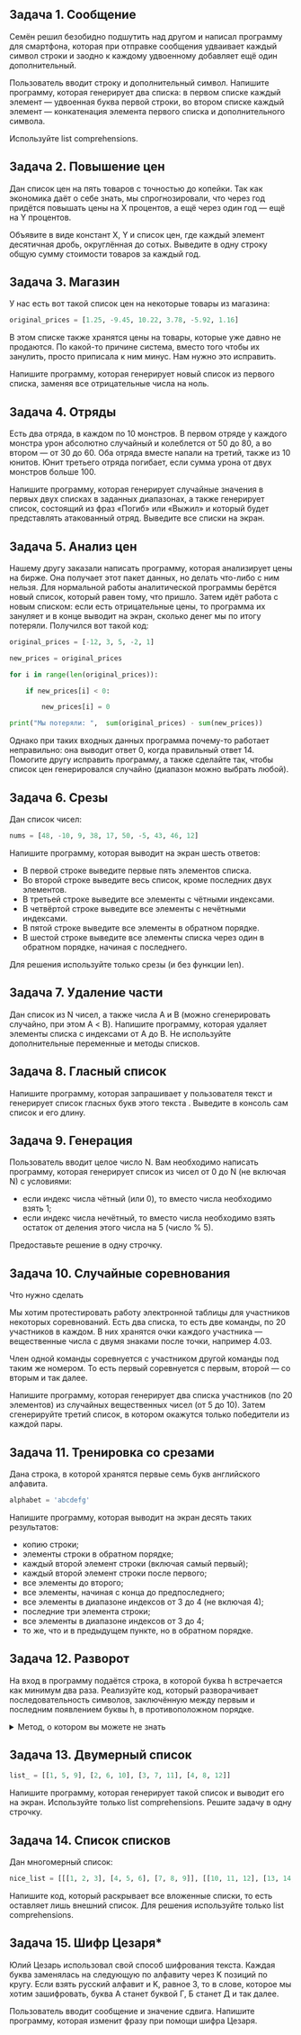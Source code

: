 ## Задача 1. Сообщение
Семён решил безобидно подшутить над другом и написал программу для смартфона, которая при отправке сообщения удваивает каждый символ строки и заодно к каждому удвоенному добавляет ещё один дополнительный.

Пользователь вводит строку и дополнительный символ. Напишите программу, которая генерирует два списка: в первом списке каждый элемент — удвоенная буква первой строки, во втором списке каждый элемент — конкатенация элемента первого списка и дополнительного символа.

Используйте list comprehensions.

## Задача 2. Повышение цен
Дан список цен на пять товаров с точностью до копейки. Так как экономика даёт о себе знать, мы спрогнозировали, что через год придётся повышать цены на X процентов, а ещё через один год — ещё на Y процентов.

Объявите в виде констант X, Y и список цен, где каждый элемент десятичная дробь, округлённая до сотых. Выведите в одну строку общую сумму стоимости товаров за каждый год.


## Задача 3. Магазин

У нас есть вот такой список цен на некоторые товары из магазина:
```python
original_prices = [1.25, -9.45, 10.22, 3.78, -5.92, 1.16]
```

В этом списке также хранятся цены на товары, которые уже давно не продаются. По какой-то причине система, вместо того чтобы их занулить, просто приписала к ним минус. Нам нужно это исправить.

Напишите программу, которая генерирует новый список из первого списка, заменяя все отрицательные числа на ноль.

## Задача 4. Отряды

Есть два отряда, в каждом по 10 монстров. В первом отряде у каждого монстра урон абсолютно случайный и колеблется от 50 до 80, а во втором — от 30 до 60. Оба отряда вместе напали на третий, также из 10 юнитов. Юнит третьего отряда погибает, если сумма урона от двух монстров больше 100.

Напишите программу, которая генерирует случайные значения в первых двух списках в заданных диапазонах, а также генерирует список, состоящий из фраз «Погиб» или «Выжил» и который будет представлять атакованный отряд. Выведите все списки на экран.


## Задача 5. Анализ цен

Нашему другу заказали написать программу, которая анализирует цены на бирже. Она получает этот пакет данных, но делать что-либо с ним нельзя. Для нормальной работы аналитической программы берётся новый список, который равен тому, что пришло. Затем идёт работа с новым списком: если есть отрицательные цены, то программа их зануляет и в конце выводит на экран, сколько денег мы по итогу потеряли. Получился вот такой код:
```python
original_prices = [-12, 3, 5, -2, 1]

new_prices = original_prices

for i in range(len(original_prices)):

    if new_prices[i] < 0:

        new_prices[i] = 0

print("Мы потеряли: ",  sum(original_prices) - sum(new_prices))
```

Однако при таких входных данных программа почему-то работает неправильно: она выводит ответ 0, когда правильный ответ 14. Помогите другу исправить программу, а также сделайте так, чтобы список цен генерировался случайно (диапазон можно выбрать любой).


## Задача 6. Срезы
Дан список чисел:

```python
nums = [48, -10, 9, 38, 17, 50, -5, 43, 46, 12]
```

Напишите программу, которая выводит на экран шесть ответов:

- В первой строке выведите первые пять элементов списка.
- Во второй строке выведите весь список, кроме последних двух элементов.
- В третьей строке выведите все элементы с чётными индексами.
- В четвёртой строке выведите все элементы с нечётными индексами.
- В пятой строке выведите все элементы в обратном порядке.
- В шестой строке выведите все элементы списка через один в обратном порядке, начиная с последнего.

Для решения используйте только срезы (и без функции len).

## Задача 7. Удаление части

Дан список из N чисел, а также числа А и В (можно сгенерировать случайно, при этом А < B). Напишите программу, которая удаляет элементы списка с индексами от А до В. Не используйте дополнительные переменные и методы списков.


## Задача 8. Гласный список
Напишите программу, которая запрашивает у пользователя текст и генерирует список гласных букв этого текста . Выведите в консоль сам список и его длину.

## Задача 9. Генерация

Пользователь вводит целое число N. Вам необходимо написать программу, которая генерирует список из чисел от 0 до N (не включая N) с условиями:

- если индекс числа чётный (или 0), то вместо числа необходимо взять 1;
- если индекс числа нечётный, то вместо числа необходимо взять остаток от деления этого числа на 5 (число % 5).

Предоставьте решение в одну строчку.

## Задача 10. Случайные соревнования
Что нужно сделать

Мы хотим протестировать работу электронной таблицы для участников некоторых соревнований. Есть два списка, то есть две команды, по 20 участников в каждом. В них хранятся очки каждого участника — вещественные числа с двумя знаками после точки, например 4.03. 

Член одной команды соревнуется с участником другой команды под таким же номером. То есть первый соревнуется с первым, второй — со вторым и так далее.

Напишите программу, которая генерирует два списка участников (по 20 элементов) из случайных вещественных чисел (от 5 до 10). Затем сгенерируйте третий список, в котором окажутся только победители из каждой пары.

## Задача 11. Тренировка со срезами
Дана строка, в которой хранятся первые семь букв английского алфавита. 
```python
alphabet = 'abcdefg'
```

Напишите программу, которая выводит на экран десять таких результатов:

- копию строки;
- элементы строки в обратном порядке;
- каждый второй элемент строки (включая самый первый);
- каждый второй элемент строки после первого;
- все элементы до второго;
- все элементы, начиная с конца до предпоследнего;
- все элементы в диапазоне индексов от 3 до 4 (не включая 4);
- последние три элемента строки;
- все элементы в диапазоне индексов от 3 до 4;
- то же, что и в предыдущем пункте, но в обратном порядке.


## Задача 12. Разворот

На вход в программу подаётся строка, в которой буква h встречается как минимум два раза. Реализуйте код, который разворачивает последовательность символов, заключённую между первым и последним появлением буквы h, в противоположном порядке.

<details>
<summary>Метод, о котором вы можете не знать</summary>
str.rindex - ищет индекс элемента начиная справа
</details>

## Задача 13. Двумерный список

```python
list_ = [[1, 5, 9], [2, 6, 10], [3, 7, 11], [4, 8, 12]]
```
Напишите программу, которая генерирует такой список и выводит его на экран. Используйте только list comprehensions. Решите задачу в одну строчку.

## Задача 14. Список списков

Дан многомерный список:
```python
nice_list = [[[1, 2, 3], [4, 5, 6], [7, 8, 9]], [[10, 11, 12], [13, 14, 15], [16, 17, 18]]]
```

Напишите код, который раскрывает все вложенные списки, то есть оставляет лишь внешний список. Для решения используйте только list comprehensions. 

## Задача 15. Шифр Цезаря*
Юлий Цезарь использовал свой способ шифрования текста. Каждая буква заменялась на следующую по алфавиту через K позиций по кругу. Если взять русский алфавит и K, равное 3, то в слове, которое мы хотим зашифровать, буква А станет буквой Г, Б станет Д и так далее.

Пользователь вводит сообщение и значение сдвига. Напишите программу, которая изменит фразу при помощи шифра Цезаря.
